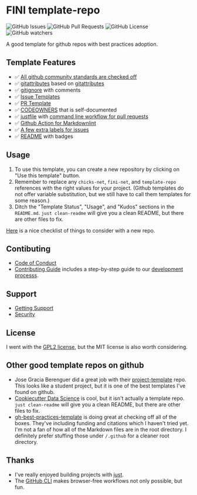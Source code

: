 # FINI template-repo

![GitHub Issues](https://img.shields.io/github/issues/fini-net/template-repo)
![GitHub Pull Requests](https://img.shields.io/github/issues-pr/fini-net/template-repo)
![GitHub License](https://img.shields.io/github/license/fini-net/template-repo)
![GitHub watchers](https://img.shields.io/github/watchers/fini-net/template-repo)

A good template for github repos with best practices adoption.

## Template Features

- ✅ [All github community standards are checked off](https://github.com/fini-net/template-repo/community)
- ✅ [gitattributes](.gitattributes) based on [gitattributes](https://github.com/gitattributes/gitattributes)
- ✅ [gitignore](.gitignore) with comments
- ✅ [Issue Templates](.github/ISSUE_TEMPLATE)
- ✅ [PR Template](.github/pull_request_template.md)
- ✅ [CODEOWNERS](.github/CODEOWNERS) that is self-documented
- ✅ [justfile](justfile) with
  [command line workflow for pull requests](.github/CONTRIBUTING.md#development-process)
- ✅ [Github Action for Markdownlint](.github/workflows)
- ✅ [A few extra labels for issues](https://github.com/fini-net/template-repo/labels)
- ✅ [README](README.md) with badges

## Usage

1. To use this template, you can create a new repository by clicking on "Use this
  template" button.
1. Remember to replace any `chicks-net`, `fini-net`, and `template-repo` references
  with the right values for your project.  (Github templates do not offer
  variable substitution, but we still have to call them templates for some reason.)
1. Ditch the "Template Status", "Usage", and "Kudos" sections in the `README.md`.
  `just clean-readme` will give you a clean README, but there are other files to fix.

[Here](https://github.com/jlcanovas/gh-best-practices-template/blob/main/guidelines.md)
is a nice checklist of things to consider with a new repo.

## Contibuting

- [Code of Conduct](.github/CODE_OF_CONDUCT.md)
- [Contributing Guide](.github/CONTRIBUTING.md) includes a step-by-step guide to our
  [development processs](.github/CONTRIBUTING.md#development-process).

## Support

- [Getting Support](.github/SUPPORT.md)
- [Security](.github/SECURITY.md)

## License

I went with the [GPL2 license](LICENSE), but the MIT license is also worth considering.

## Other good template repos on github

- Jose Gracia Berenguer did a great job with their
  [project-template](https://github.com/Josee9988/project-template)
  repo.  This looks like a student project, but it is one of the best
  templates I've found on github.
- [Cookiecutter Data Science](https://github.com/drivendataorg/cookiecutter-data-science)
  is cool, but it isn't actually a template repo.
  `just clean-readme` will give you a clean README, but there are other files to fix.
- [gh-best-practices-template](https://github.com/jlcanovas/gh-best-practices-template)
  is doing great at checking off all of the boxes.  They've including funding and citations
  which I haven't tried yet.  I'm not a fan of how all of the Markdown files are in the
  root directory.  I definitely prefer stuffing those under `/.github` for a cleaner
  root directory.

## Thanks

* I've really enjoyed building projects with [just](https://just.systems/man/en/).
* The [GitHub CLI](https://cli.github.com/) makes browser-free workflows not only
  possible, but fun.
